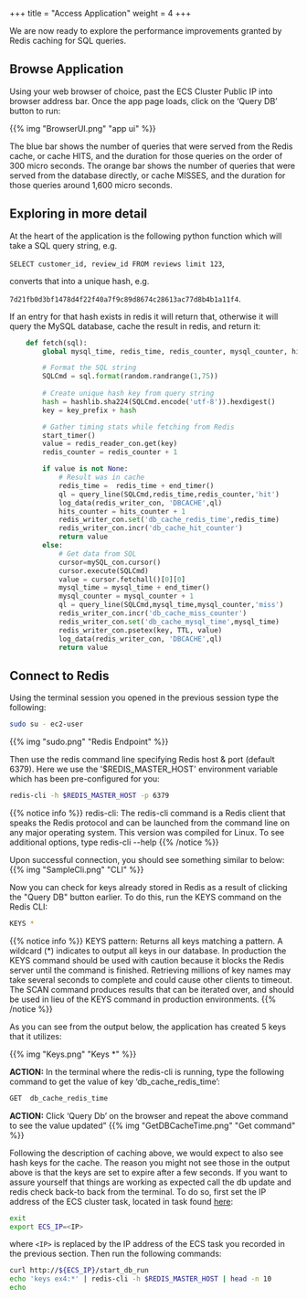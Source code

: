 +++
title = "Access Application"
weight = 4
+++

We are now ready to explore the performance improvements granted by Redis caching for SQL queries. 

## Browse Application

Using your web browser of choice, past the ECS Cluster Public IP into browser address bar.  Once the app page loads, click on the ‘Query DB’ button to run:

{{% img "BrowserUI.png" "app ui" %}}

The blue bar shows the number of queries that were served from the Redis cache, or cache HITS, and the duration for those queries on the order of 300 micro seconds. The orange bar shows the number of queries that were served from the database directly, or cache MISSES, and the duration for those queries around 1,600 micro seconds.


## Exploring in more detail

At the heart of the application is the following python function which will take a SQL query string, e.g. 

`SELECT customer_id, review_id FROM reviews limit 123`, 

converts that into a unique hash, e.g. 

`7d21fb0d3bf1478d4f22f40a7f9c89d8674c28613ac77d8b4b1a11f4`. 

If an entry for that hash exists in redis it will return that, otherwise it will query the MySQL database, cache the result in redis, and return it:

```python
    def fetch(sql):
        global mysql_time, redis_time, redis_counter, mysql_counter, hits_counter, end_time_value

        # Format the SQL string
        SQLCmd = sql.format(random.randrange(1,75))
        
        # Create unique hash key from query string
        hash = hashlib.sha224(SQLCmd.encode('utf-8')).hexdigest()
        key = key_prefix + hash

        # Gather timing stats while fetching from Redis
        start_timer()
        value = redis_reader_con.get(key)
        redis_counter = redis_counter + 1

        if value is not None:
            # Result was in cache
            redis_time =  redis_time + end_timer()
            ql = query_line(SQLCmd,redis_time,redis_counter,'hit')
            log_data(redis_writer_con, 'DBCACHE',ql)
            hits_counter = hits_counter + 1
            redis_writer_con.set('db_cache_redis_time',redis_time)
            redis_writer_con.incr('db_cache_hit_counter')
            return value
        else:
            # Get data from SQL
            cursor=mySQL_con.cursor()
            cursor.execute(SQLCmd)
            value = cursor.fetchall()[0][0]
            mysql_time = mysql_time + end_timer()
            mysql_counter = mysql_counter + 1
            ql = query_line(SQLCmd,mysql_time,mysql_counter,'miss')
            redis_writer_con.incr('db_cache_miss_counter')
            redis_writer_con.set('db_cache_mysql_time',mysql_time)
            redis_writer_con.psetex(key, TTL, value)
            log_data(redis_writer_con, 'DBCACHE',ql)
            return value    

```

## Connect to Redis

Using the terminal session you opened in the previous session type the following:

```bash
sudo su - ec2-user
```

{{% img "sudo.png" "Redis Endpoint" %}}

Then use the redis command line specifying Redis host & port (default 6379).  Here we use the '$REDIS_MASTER_HOST' environment variable which has been pre-configured for you:

```bash
redis-cli -h $REDIS_MASTER_HOST -p 6379
```

{{% notice info %}}
redis-cli:
The redis-cli command is a Redis client that speaks the Redis protocol and can be launched from the command line on any major operating system. This version was compiled for Linux. To see additional options, type redis-cli --help
{{% /notice %}}


Upon successful connection, you should see something similar to below:
{{% img "SampleCli.png" "CLI" %}}


Now you can check for keys already stored in Redis as a result of clicking the "Query DB" button earlier. To do this, run the KEYS command on the Redis CLI:


```bash
KEYS *
```

{{% notice info %}}
KEYS pattern:
Returns all keys matching a pattern. A wildcard (*) indicates to output all keys in our database. In production the KEYS command should be used with caution because it blocks the Redis server until the command is finished. Retrieving millions of key names may take several seconds to complete and could cause other clients to timeout. The SCAN command produces results that can be iterated over, and should be used in lieu of the KEYS command in production environments.
{{% /notice %}}



As you can see from the output below, the application has created 5 keys that it utilizes:

{{% img "Keys.png" "Keys *" %}}

**ACTION:** In the terminal where the redis-cli is running, type the following command to get the value of key ‘db_cache_redis_time’:

```bash
GET  db_cache_redis_time
```

**ACTION:** Click ‘Query Db’ on the browser and repeat the above command to see the value updated”
{{% img "GetDBCacheTime.png" "Get command" %}}


Following the description of caching above, we would expect to also see hash keys for the cache. The reason you might not see those in the output above is that the keys are set to expire after a few seconds. If you want to assure yourself that things are working as expected call the db update and redis check back-to back from the terminal. To do so, first set the IP address of the ECS cluster task, located in task found [here](https://console.aws.amazon.com/ecs/home?region=us-east-1#/clusters/CacheDemoECSService1/tasks):

```bash
exit
export ECS_IP=<IP>
```

where `<IP>` is replaced by the IP address of the ECS task you recorded in the previous section. Then run the following commands:

```bash
curl http://${ECS_IP}/start_db_run
echo 'keys ex4:*' | redis-cli -h $REDIS_MASTER_HOST | head -n 10
echo
```
